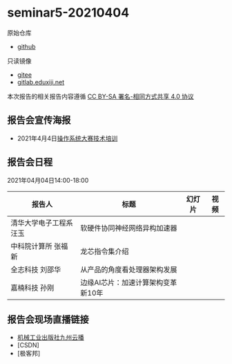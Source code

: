 # seminar5-20210404

原始仓库
 * [github](https://github.com/oscomp/seminar5-20210404/blob/main/README.md)

只读镜像
 * [gitee](https://gitee.com/oscomp/seminar5-20210404)
 * [gitlab.eduxiji.net](https://gitlab.eduxiji.net/oscomp/seminar5-20210404)

本次报告的相关报告内容遵循 [CC BY-SA 署名-相同方式共享 4.0 协议](https://creativecommons.org/licenses/by-sa/4.0/deed.zh)

## 报告会宣传海报

 * 2021年4月4日[操作系统大赛技术培训](https://mp.weixin.qq.com/s/FjsP0cU3r-MSdZZ6wz2Xyw)

## 报告会日程

2021年04月04日14:00-18:00

| 报告人 | 标题                              | 幻灯片                                                       | 视频 |
| ------ | --------------------------------- | ------------------------------------------------------------ | ---- |
| 清华大学电子工程系 汪玉 | 软硬件协同神经网络异构加速器 |                                                              |      |
| 中科院计算所 张福新 | 龙芯指令集介绍 |  |      |
| 全志科技 刘邵华 | 从产品的角度看处理器架构发展 | |      |
| 嘉楠科技 孙刚 | 边缘AI芯片：加速计算架构变革新10年 |                                                              |      |
## 报告会现场直播链接
 * [机械工业出版社九州云播](http://live.eyunbo.cn/live/59915?uin=1729)
 * [CSDN]
 * [极客邦]
